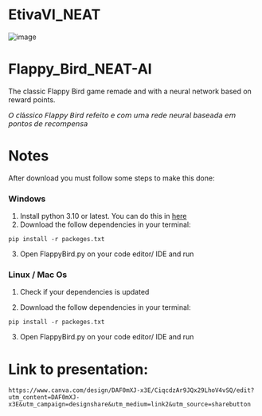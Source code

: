 # EtivaVI_NEAT

![image](https://user-images.githubusercontent.com/107243169/175669943-f19bc87f-e64f-4401-b373-123d7ecd6222.png)


# Flappy_Bird_NEAT-AI
 The classic Flappy Bird game remade and with a neural network based on reward points.

 𝘖 𝘤𝘭á𝘴𝘴𝘪𝘤𝘰 𝘍𝘭𝘢𝘱𝘱𝘺 𝘉𝘪𝘳𝘥 𝘳𝘦𝘧𝘦𝘪𝘵𝘰 𝘦 𝘤𝘰𝘮 𝘶𝘮𝘢 𝘳𝘦𝘥𝘦 𝘯𝘦𝘶𝘳𝘢𝘭 𝘣𝘢𝘴𝘦𝘢𝘥𝘢 𝘦𝘮 𝘱𝘰𝘯𝘵𝘰𝘴 𝘥𝘦 𝘳𝘦𝘤𝘰𝘮𝘱𝘦𝘯𝘴𝘢






# Notes
 After download you must follow some steps to make this done:

### Windows

1. Install python 3.10 or latest. You can do this in [here](https://www.python.org/downloads/)
2. Download the follow dependencies in your terminal:
  ```
  pip install -r packeges.txt
  ```
3. Open FlappyBird.py on your code editor/ IDE and run 

### Linux / Mac Os

1. Check if your dependencies is updated

2. Download the follow dependencies in your terminal:
  ```
  pip install -r packeges.txt
  ```
3. Open FlappyBird.py on your code editor/ IDE and run 


# Link to presentation:
 ```
https://www.canva.com/design/DAF0mXJ-x3E/CiqcdzAr9JQx29LhoV4vSQ/edit?utm_content=DAF0mXJ-x3E&utm_campaign=designshare&utm_medium=link2&utm_source=sharebutton
 ```
